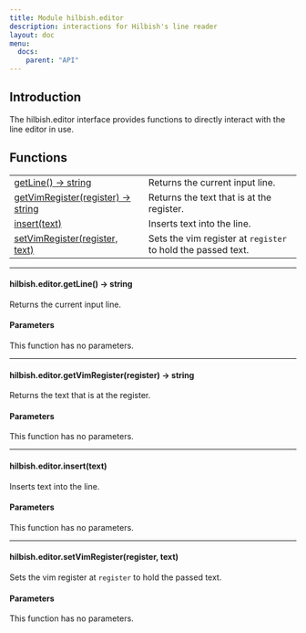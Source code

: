 ```yaml
---
title: Module hilbish.editor
description: interactions for Hilbish's line reader
layout: doc
menu:
  docs:
    parent: "API"
---
```


## Introduction
The hilbish.editor interface provides functions to
directly interact with the line editor in use.

## Functions
|||
|----|----|
|<a href="#editor.getLine">getLine() -> string</a>|Returns the current input line.|
|<a href="#editor.getVimRegister">getVimRegister(register) -> string</a>|Returns the text that is at the register.|
|<a href="#editor.insert">insert(text)</a>|Inserts text into the line.|
|<a href="#editor.setVimRegister">setVimRegister(register, text)</a>|Sets the vim register at `register` to hold the passed text.|

<hr><div id='editor.getLine'>
<h4 class='heading'>
hilbish.editor.getLine() -> string
<a href="#editor.getLine" class='heading-link'>
	<i class="fas fa-paperclip"></i>
</a>
</h4>

Returns the current input line.
#### Parameters
This function has no parameters.  
</div>

<hr><div id='editor.getVimRegister'>
<h4 class='heading'>
hilbish.editor.getVimRegister(register) -> string
<a href="#editor.getVimRegister" class='heading-link'>
	<i class="fas fa-paperclip"></i>
</a>
</h4>

Returns the text that is at the register.
#### Parameters
This function has no parameters.  
</div>

<hr><div id='editor.insert'>
<h4 class='heading'>
hilbish.editor.insert(text)
<a href="#editor.insert" class='heading-link'>
	<i class="fas fa-paperclip"></i>
</a>
</h4>

Inserts text into the line.
#### Parameters
This function has no parameters.  
</div>

<hr><div id='editor.setVimRegister'>
<h4 class='heading'>
hilbish.editor.setVimRegister(register, text)
<a href="#editor.setVimRegister" class='heading-link'>
	<i class="fas fa-paperclip"></i>
</a>
</h4>

Sets the vim register at `register` to hold the passed text.
#### Parameters
This function has no parameters.  
</div>

